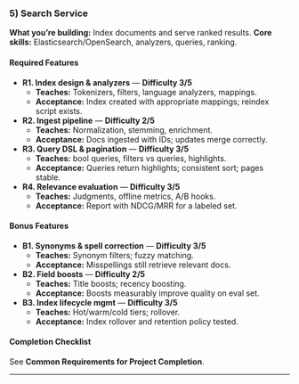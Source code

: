### 5) Search Service
**What you’re building:** Index documents and serve ranked results.
**Core skills:** Elasticsearch/OpenSearch, analyzers, queries, ranking.

#### Required Features
- **R1. Index design & analyzers** — **Difficulty 3/5**
  - **Teaches:** Tokenizers, filters, language analyzers, mappings.
  - **Acceptance:** Index created with appropriate mappings; reindex script exists.
- **R2. Ingest pipeline** — **Difficulty 2/5**
  - **Teaches:** Normalization, stemming, enrichment.
  - **Acceptance:** Docs ingested with IDs; updates merge correctly.
- **R3. Query DSL & pagination** — **Difficulty 3/5**
  - **Teaches:** bool queries, filters vs queries, highlights.
  - **Acceptance:** Queries return highlights; consistent sort; pages stable.
- **R4. Relevance evaluation** — **Difficulty 3/5**
  - **Teaches:** Judgments, offline metrics, A/B hooks.
  - **Acceptance:** Report with NDCG/MRR for a labeled set.

#### Bonus Features
- **B1. Synonyms & spell correction** — **Difficulty 3/5**
  - **Teaches:** Synonym filters; fuzzy matching.
  - **Acceptance:** Misspellings still retrieve relevant docs.
- **B2. Field boosts** — **Difficulty 2/5**
  - **Teaches:** Title boosts; recency boosting.
  - **Acceptance:** Boosts measurably improve quality on eval set.
- **B3. Index lifecycle mgmt** — **Difficulty 3/5**
  - **Teaches:** Hot/warm/cold tiers; rollover.
  - **Acceptance:** Index rollover and retention policy tested.

#### Completion Checklist
See **Common Requirements for Project Completion**.

---

